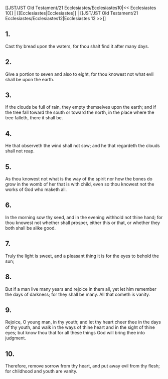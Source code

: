 [[JST/JST Old Testament/21 Ecclesiastes/Ecclesiastes10|<< Ecclesiastes 10]] | [[Ecclesiastes|Ecclesiastes]] | [[JST/JST Old Testament/21 Ecclesiastes/Ecclesiastes12|Ecclesiastes 12 >>]]
## 1.
Cast thy bread upon the waters, for thou shalt find it after many days.
## 2.
Give a portion to seven and also to eight, for thou knowest not what evil shall be upon the earth.
## 3.
If the clouds be full of rain, they empty themselves upon the earth; and if the tree fall toward the south or toward the north, in the place where the tree falleth, there it shall be.
## 4.
He that observeth the wind shall not sow; and he that regardeth the clouds shall not reap.
## 5.
As thou knowest not what is the way of the spirit nor how the bones do grow in the womb of her that is with child, even so thou knowest not the works of God who maketh all.
## 6.
In the morning sow thy seed, and in the evening withhold not thine hand; for thou knowest not whether shall prosper, either this or that, or whether they both shall be alike good.
## 7.
Truly the light is sweet, and a pleasant thing it is for the eyes to behold the sun;
## 8.
But if a man live many years and rejoice in them all, yet let him remember the days of darkness; for they shall be many. All that cometh is vanity.
## 9.
Rejoice, O young man, in thy youth; and let thy heart cheer thee in the days of thy youth, and walk in the ways of thine heart and in the sight of thine eyes; but know thou that for all these things God will bring thee into judgment.
## 10.
Therefore, remove sorrow from thy heart, and put away evil from thy flesh; for childhood and youth are vanity.

